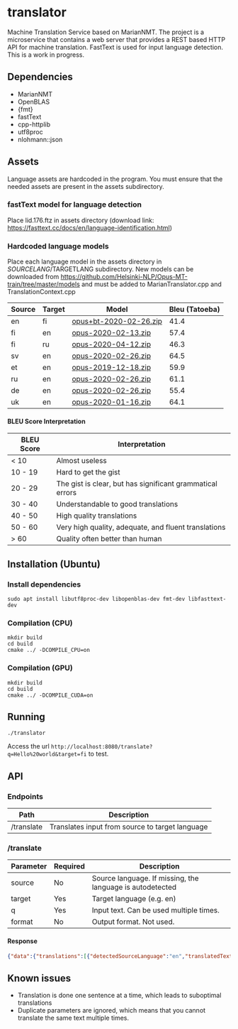 # translator

Machine Translation Service based on MarianNMT. The project is a
microservice that contains a web server that provides a REST based
HTTP API for machine translation. FastText is used for input language
detection. This is a work in progress.

## Dependencies

- MarianNMT
- OpenBLAS
- {fmt}
- fastText
- cpp-httplib
- utf8proc
- nlohmann::json

## Assets

Language assets are hardcoded in the program. You must ensure that the needed assets are present in the assets subdirectory.

### fastText model for language detection

Place lid.176.ftz in assets directory (download link: https://fasttext.cc/docs/en/language-identification.html)

### Hardcoded language models

Place each language model in the assets directory in $SOURCELANG/$TARGETLANG subdirectory. New models can be downloaded from https://github.com/Helsinki-NLP/Opus-MT-train/tree/master/models and must be added to MarianTranslator.cpp and TranslationContext.cpp

| Source | Target | Model | Bleu (Tatoeba) |
| - | - | - | - |
| en | fi | [opus+bt-2020-02-26.zip](https://object.pouta.csc.fi/OPUS-MT-models/en-fi/opus+bt-2020-02-26.zip) | 41.4 |
| fi | en | [opus-2020-02-13.zip](https://object.pouta.csc.fi/OPUS-MT-models/fi-en/opus-2020-02-13.zip) | 57.4 |
| fi | ru | [opus-2020-04-12.zip](https://object.pouta.csc.fi/OPUS-MT-models/fi-ru/opus-2020-04-12.zip) | 46.3 |
| sv | en | [opus-2020-02-26.zip](https://object.pouta.csc.fi/OPUS-MT-models/sv-en/opus-2020-02-26.zip) | 64.5 |
| et | en | [opus-2019-12-18.zip](https://object.pouta.csc.fi/OPUS-MT-models/et-en/opus-2019-12-18.zip) | 59.9 |
| ru | en | [opus-2020-02-26.zip](https://object.pouta.csc.fi/OPUS-MT-models/ru-en/opus-2020-02-26.zip) | 61.1 |
| de | en | [opus-2020-02-26.zip](https://object.pouta.csc.fi/OPUS-MT-models/de-en/opus-2020-02-26.zip) | 55.4 |
| uk | en |  [opus-2020-01-16.zip](https://object.pouta.csc.fi/OPUS-MT-models/uk-en/opus-2020-01-16.zip) | 64.1 |

#### BLEU Score Interpretation

| BLEU Score | Interpretation                                            |
|------------|-----------------------------------------------------------|
| < 10       | Almost useless                                            |
| 10 - 19    | Hard to get the gist                                      |
| 20 - 29    | The gist is clear, but has significant grammatical errors |
| 30 - 40    | Understandable to good translations                       |
| 40 - 50    | High quality translations                                 |
| 50 - 60    | Very high quality, adequate, and fluent translations      |
| > 60       | Quality often better than human                           |


## Installation (Ubuntu)

### Install dependencies

```
sudo apt install libutf8proc-dev libopenblas-dev fmt-dev libfasttext-dev
```

### Compilation (CPU)

```
mkdir build
cd build
cmake ../ -DCOMPILE_CPU=on
```

### Compilation (GPU)

```
mkdir build
cd build
cmake ../ -DCOMPILE_CUDA=on
```

## Running

```
./translator
```

Access the url ```http://localhost:8080/translate?q=Hello%20world&target=fi``` to test.

## API

### Endpoints

| Path | Description |
| - | - |
| /translate | Translates input from source to target language |

### /translate

| Parameter | Required | Description |
| - | - | - |
| source | No | Source language. If missing, the language is autodetected |
| target | Yes | Target language (e.g. en) |
| q | Yes | Input text. Can be used multiple times. |
| format | No | Output format. Not used. |

#### Response

```json
{"data":{"translations":[{"detectedSourceLanguage":"en","translatedText":" Hei maailma"}]}}
```

## Known issues

- Translation is done one sentence at a time, which leads to suboptimal translations
- Duplicate parameters are ignored, which means that you cannot translate the same text multiple times.
